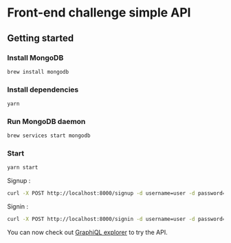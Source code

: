 # Front-end challenge simple API

## Getting started

### Install MongoDB
```bash
brew install mongodb
```

### Install dependencies
```bash
yarn
```

### Run MongoDB daemon
```bash
brew services start mongodb
```

### Start
```bash
yarn start
```

Signup :
```bash
curl -X POST http://localhost:8000/signup -d username=user -d password=user
```

Signin :
```bash
curl -X POST http://localhost:8000/signin -d username=user -d password=user
```

You can now check out [GraphiQL explorer](http://localhost:3000/graphiql/explorer) to try the API.